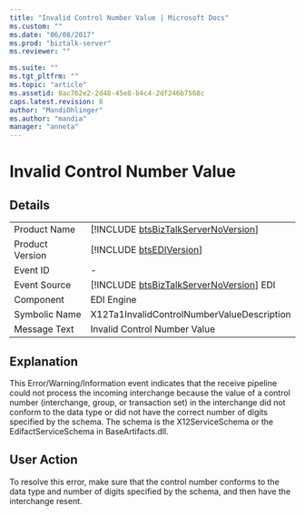 ```yaml
---
title: "Invalid Control Number Value | Microsoft Docs"
ms.custom: ""
ms.date: "06/08/2017"
ms.prod: "biztalk-server"
ms.reviewer: ""

ms.suite: ""
ms.tgt_pltfrm: ""
ms.topic: "article"
ms.assetid: 8ac762e2-2d48-45e8-b4c4-2df246b7568c
caps.latest.revision: 8
author: "MandiOhlinger"
ms.author: "mandia"
manager: "anneta"
---
```

# Invalid Control Number Value
## Details  
  
|                 |                                                                                         |
|-----------------|-----------------------------------------------------------------------------------------|
|  Product Name   |   [!INCLUDE [btsBizTalkServerNoVersion](../includes/btsbiztalkservernoversion-md.md)]   |
| Product Version |               [!INCLUDE [btsEDIVersion](../includes/btsediversion-md.md)]               |
|    Event ID     |                                            -                                            |
|  Event Source   | [!INCLUDE [btsBizTalkServerNoVersion](../includes/btsbiztalkservernoversion-md.md)] EDI |
|    Component    |                                       EDI Engine                                        |
|  Symbolic Name  |                       X12Ta1InvalidControlNumberValueDescription                        |
|  Message Text   |                              Invalid Control Number Value                               |
  
## Explanation  
 This Error/Warning/Information event indicates that the receive pipeline could not process the incoming interchange because the value of a control number (interchange, group, or transaction set) in the interchange did not conform to the data type or did not have the correct number of digits specified by the schema. The schema is the X12ServiceSchema or the EdifactServiceSchema in BaseArtifacts.dll.  
  
## User Action  
 To resolve this error, make sure that the control number conforms to the data type and number of digits specified by the schema, and then have the interchange resent.